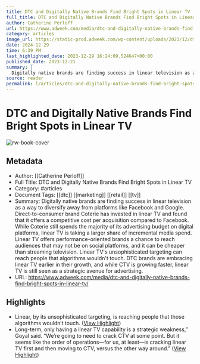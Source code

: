 ```yaml
---
title: DTC and Digitally Native Brands Find Bright Spots in Linear TV
full_title: DTC and Digitally Native Brands Find Bright Spots in Linear TV
author: Catherine Perloff
url: https://www.adweek.com/media/dtc-and-digitally-native-brands-find-bright-spots-in-linear-tv/
category: articles
image_url: https://static-prod.adweek.com/wp-content/uploads/2023/12/dtc-tv-2023-600x315.jpg
date: 2024-12-29
time: 6:39 PM
last_highlighted_date: 2023-12-29 16:24:09.524647+00:00
published_date: 2023-12-21
summary: |
  Digitally native brands are finding success in linear television as a way to diversify away from platforms like Facebook and Google. Direct-to-consumer brand Coterie has invested in linear TV and found that it offers a competitive cost per acquisition compared to Facebook. While Coterie still spends the majority of its advertising budget on digital platforms, linear TV is taking a larger share of incremental media spend. Linear TV offers performance-oriented brands a chance to reach audiences that may not be on social platforms, and it can be cheaper than streaming television. Linear TV's unsophisticated targeting can reach people that algorithms wouldn't touch. DTC brands are embracing linear TV earlier in their growth, and while CTV is growing faster, linear TV is still seen as a strategic avenue for advertising.
source: reader
permalink: l/articles/dtc-and-digitally-native-brands-find-bright-spots-in-linear-tv
---
```

# DTC and Digitally Native Brands Find Bright Spots in Linear TV

![rw-book-cover](https://static-prod.adweek.com/wp-content/uploads/2023/12/dtc-tv-2023-600x315.jpg)

## Metadata
- Author: [[Catherine Perloff]]
- Full Title: DTC and Digitally Native Brands Find Bright Spots in Linear TV
- Category: #articles
- Document Tags: [[dtc]] [[marketing]] [[retail]] [[tv]] 
- Summary: Digitally native brands are finding success in linear television as a way to diversify away from platforms like Facebook and Google. Direct-to-consumer brand Coterie has invested in linear TV and found that it offers a competitive cost per acquisition compared to Facebook. While Coterie still spends the majority of its advertising budget on digital platforms, linear TV is taking a larger share of incremental media spend. Linear TV offers performance-oriented brands a chance to reach audiences that may not be on social platforms, and it can be cheaper than streaming television. Linear TV's unsophisticated targeting can reach people that algorithms wouldn't touch. DTC brands are embracing linear TV earlier in their growth, and while CTV is growing faster, linear TV is still seen as a strategic avenue for advertising.
- URL: https://www.adweek.com/media/dtc-and-digitally-native-brands-find-bright-spots-in-linear-tv/

## Highlights
- Linear, by its unsophisticated targeting, is reaching people that those algorithms wouldn’t touch. ([View Highlight](https://read.readwise.io/read/01hjtjhenb625ac8anvmdd96ey))
- Long-term, only having a linear TV capability is a strategic weakness,” Goyal said. “We’re going to need to crack CTV at some point. But it seems like the order of operations—for us, at least—is cracking linear TV first and then moving to CTV, versus the other way around.” ([View Highlight](https://read.readwise.io/read/01hjv67s4zm798yf0xhfvvw1yh))


